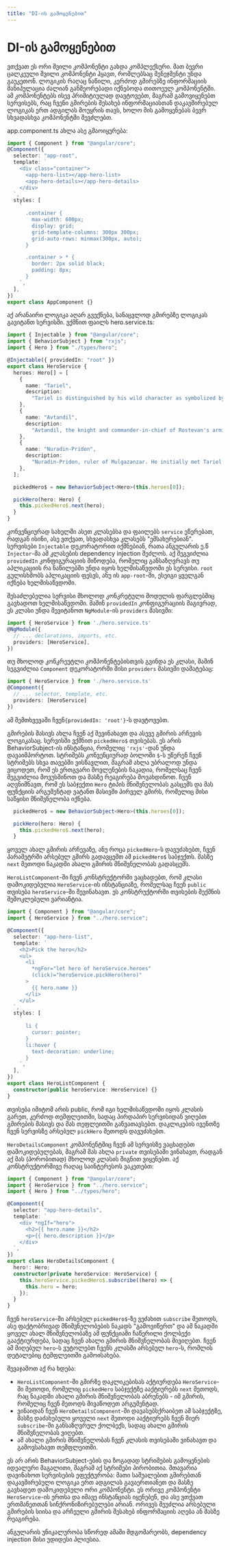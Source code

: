 ```yaml
---
title: "DI-ის გამოყენებით"
---
```


# DI-ის გამოყენებით

ვთქვათ ეს ორი შვილი კომპონენტი გახდა კომპლექსური. მათ ბევრი ცალკეული
შვილი კომპონენტი ჰყავთ, რომლებსაც მენეჯმენტი უნდა გაუკეთონ. ლოგიკის რაღაც ნაწილი,
კერძოდ გმირებზე ინფორმაციის მანიპულაცია ძალიან განმეორებადი იქნებოდა თითოეულ
კომპონენტში. ამ კომპონენტებს ისევ პრიმიტიულად დავტოვებთ, მაგრამ გამოვიყენებთ
სერვისებს, რაც ჩვენი გმირების შესახებ ინფორმაციასთან დაკავშირებულ ლოგიკას
ერთ ადგილას მოუყრის თავს, ხოლო მის გამოყენებას ბევრ სხვადასხვა კომპონენტში შევძლებთ.

app.component.ts ახლა ასე გმაოიყურება:

```ts
import { Component } from "@angular/core";
@Component({
  selector: "app-root",
  template: `
    <div class="container">
      <app-hero-list></app-hero-list>
      <app-hero-details></app-hero-details>
    </div>
  `,
  styles: [
    `
      .container {
        max-width: 600px;
        display: grid;
        grid-template-columns: 300px 300px;
        grid-auto-rows: minmax(300px, auto);
      }

      .container > * {
        border: 2px solid black;
        padding: 8px;
      }
    `,
  ],
})
export class AppComponent {}
```

აქ არანაირი ლოგიკა აღარ გვექნება, სანაცვლოდ გმირებზე ლოგიკას გავიტანთ სერვისში.
ვქმნით ფაილს hero.service.ts:

```ts
import { Injectable } from "@angular/core";
import { BehaviorSubject } from "rxjs";
import { Hero } from "./types/hero";

@Injectable({ providedIn: "root" })
export class HeroService {
  heroes: Hero[] = [
    {
      name: "Tariel",
      description:
        "Tariel is distinguished by his wild character as symbolized by his wearing the panther's skin.The qualities associated with the cat, his dedication and courage, his hatred and violence could be extreme and uncontrollable.",
    },
    {
      name: "Avtandil",
      description:
        "Avtandil, the knight and commander-in-chief of Rostevan's armies. One day, Avtandil challenges King Rostevan to a hunting competition. After three days of shooting game, they encounter a knight crying by a river.",
    },
    {
      name: "Nuradin-Pridon",
      description:
        "Nuradin-Pridon, ruler of Mulgazanzar. He initially met Tariel after he survived a battle against traitors who tried to ambush him. After sharing their stories, Nuradin-Pridon gifted Tariel his trusty Arabian steed to aid him in his journey.",
    },
  ];

  pickedHero$ = new BehaviorSubject<Hero>(this.heroes[0]);

  pickHero(hero: Hero) {
    this.pickedHero$.next(hero);
  }
}
```

კონვენციურად სახელში ასეთ კლასებსა და ფაილებს `service` ეწერებათ, რადგან
ისინი, ასე ვთქვათ, სხვადასხვა კლასებს "ემსახურებიან". სერვისები `Injectable`
დეკორატორით იქმნებიან, რათა ანგულარის ე.წ `Injector`-მა ამ კლასების dependency
injection შეძლოს. აქ შეგვიძლია `providedIn` კონფიგურაციის მიწოდება, რომელიც
განსაზღვრავს თუ აპლიკაციის რა ნაწილებში უნდა იყოს ხელმისაწვდომი ეს სერვისი.
`root` გულისხმობს აპლიკაციის ფესვს, ანუ ის `app-root`-ში, ესეიგი ყველგან იქნება
ხელმისაწვდომი.

შესაძლებელია სერვისი მხოლოდ კონკრეტული მოდულის ფარგლებშიც გავხადოთ
ხელმისაწვდომი. მაშინ `providedIn` კონფიგურაციის მაგივრად, ეს კლასი უნდა
შევიტანოთ `NgModule`-ის `providers` მასივში:

```ts
import { HeroService } from './hero.service.ts'
@NgModule({
  // ... declarations, imports, etc.
  providers: [HeroService],
})
```

თუ მხოლოდ კონკრეუტლი კომპონენტებისთვის გვინდა ეს კლასი, მაშინ სეგვიძლია
`Component` დეკორატორში მისი `providers` მასივში დამატებაც:

```ts
import { HeroService } from './hero.service.ts'
@Component({
  // ... selector, template, etc.
  providers: [HeroService]
})
```

ამ შემთხვევაში ჩვენ`{providedIn: 'root'}`-ს დავტოვებთ.

გმირების მასივს ახლა ჩვენ აქ შევინახავთ და ასევე გმირის არჩევის ლოგიკასაც.
სერვისში ვქმნით `pickedHero$` თვისებას. ეს არის BehaviorSubject-ის ინსტანცია,
რომელიც `'rxjs'`-დან უნდა დავაიმპორტოთ. სტრიმებს კონვენციურად ბოლოში
`$`-ს უწერენ ჩვენ სტრიმებს სხვა თავებში ვისწავლით,
მაგრამ ახლა უბრალოდ უნდა ვიცოდეთ, რომ ეს ერთგვარი მოვლენების ნაკადია, რომელსაც
ჩვენ შეგვიძლია მოვუსმინოთ და მასზე რეაგირება მოვახდინოთ. ჩვენ აღვნიშნავთ, რომ
ეს საბჯექთი `Hero` ტიპის მნიშვნელობას გასცემს და მას ფუნქციის არგუმენტად ვატანთ
მასივში პირველ გმირს, რომელიც მისი საწყისი მნიშვნელობა იქნება.

```ts
  pickedHero$ = new BehaviorSubject<Hero>(this.heroes[0]);

  pickHero(hero: Hero) {
    this.pickedHero$.next(hero);
  }
```

ყოველ ახალ გმირის არჩევაზე, ანუ როცა `pickedHero`-ს დავუძახებთ, ჩვენ პარამეტრში
არსებულ გმირს გადავცემთ ამ `pickedHero$` საბჯექთს. მასზე `next` მეთოდი ნაკადში
ახალი გმირის მნიშვნელობას გადასცემს.

`HeroListComponent`-ში ჩვენ კონსტრუქტორში ვაცხადებთ, რომ კლასი დამოკიდებულია
`HeroService`-ის ინსტანციაზე, რომელსაც ჩვენ `public` თვისება `heroService`-ში შევინახავთ.
ეს კონსტრუქტორში თვისების შექმნის შემოკლებული ვარიანტია.

```ts
import { Component } from "@angular/core";
import { HeroService } from "../hero.service";

@Component({
  selector: "app-hero-list",
  template: `
    <h2>Pick the hero</h2>
    <ul>
      <li
        *ngFor="let hero of heroService.heroes"
        (click)="heroService.pickHero(hero)"
      >
        {{ hero.name }}
      </li>
    </ul>
  `,
  styles: [
    `
      li {
        cursor: pointer;
      }
      li:hover {
        text-decoration: underline;
      }
    `,
  ],
})
export class HeroListComponent {
  constructor(public heroService: HeroService) {}
}
```

თვისება იმიტომ არის public,
რომ იგი ხელმისაწვდომი იყოს კლასის გარეთ, კერძოდ თემფლეითში, სადაც პირდაპირ
სერვისიდან ვიღებთ გმირების მასივს და მას თეფლეითში განვათავსებთ. დაკლიკების
ივენთზე ჩვენ სერვისზე არსებულ `pickHero` მეთოდს დავუძახებთ.

`HeroDetailsComponent` კომპონენტშიც ჩვენ ამ სერვისზე ვაცხადებთ დამოკიდებულებას,
მაგრამ მას ახლა `private` თვისებაში ვინახავთ, რადგან აქ მას (პორობითად) მხოლოდ
კლასის შიგნით ვიყენებთ. აქ კონსტრუქტორშივე რაღაც საინტერესოს ვაკეთებთ:

```ts
import { Component } from "@angular/core";
import { HeroService } from "../hero.service";
import { Hero } from "../types/hero";

@Component({
  selector: "app-hero-details",
  template: `
    <div *ngIf="hero">
      <h2>{{ hero.name }}</h2>
      <p>{{ hero.description }}</p>
    </div>
  `,
})
export class HeroDetailsComponent {
  hero!: Hero;
  constructor(private heroService: HeroService) {
    this.heroService.pickedHero$.subscribe((hero) => {
      this.hero = hero;
    });
  }
}
```

ჩვენ `heroService`-ში არსებულ `pickedHero$`-ზე ვეძახით `subscribe` მეთოდს,
ასე ფაქტობრივად მნიშვნელობების ნაკადს "გამოვიწერთ" და ამ ნაკადში ყოველ
ახალ მნიშვნელობაზე ამ ფუნქციაში ჩაწერილი ქოლბექი გააქტიურდება, სადაც ჩვენ
ახალი გმირის მნიშვნელობას მივიღებთ. ჩვენ ამ მიღებულ `hero`-ს ვუტოლებთ ჩვენს
კლასში არსებულ `hero`-ს, რომლის დეტალებიც ტემფლეითში გამოისახება.

შევაჯამოთ აქ რა ხდება:

- `HeroListComponent`-ში გმირზე დაკლიკებისას აქტიურდება `HeroService`-ში მეთოდი,
  რომელიც `pickedHero` საბჯექტზე ააქტიურებს `next` მეთოდს, რაც ნაკადში ახალი გმირის
  მნიშვნელობას აბრუნებს - იმ გმირის, რომელიც ჩვენ მეთოდს მივაწოდეთ არგუმენტად.
- ვინაიდან ჩვენ `HeroDetailsComponent`-ში დავასუბსქრაიბეთ ამ საბჯექტზე, მასზე დაძახებული
  ყოველი `next` მეთოდი ააქტიურებს ჩვენ მიერ `subscribe`-ში განსაზღვრულ ქოლბექს, სადაც
  ახალი გმირის მნიშვნელობას ვიღებთ.
- ამ ახალი გმირის მნიშვნელობას ჩვენ კლასის თვისებაში ვინახავთ და გამოვსახავთ თემფლეითში.

ეს არ არის BehaviorSubject-ების და ზოგადად სტრიმების გამოყენების იდეალური მაგალითი, მაგრამ
აქ სტრიმები პირობითია. მთავარია დავინახოთ სერვისების ეფექტურობა: მათი საშუალებით გმირებთან
დაკავშირებული ლოგიკა ერთ ადგილას გავაერთიანეთ და მასზე გავხადეთ დამოკიდებული ორი
კომპონენტი. ეს ორივე კომპონენტი `HeroService`-ის ერთსა და იმავე ინსტანციას იყენებენ,
და ასე ვთქვათ ერთმანეთთან სინქრონიზირებულები არიან. ორივეს შეუძლია არსებული გმირების
სიისა და არჩეული გმირის შესახებ ინფორმაციის აღება ან მასზე რეაგირება.

ანგულარის უნიკალურობა სწორედ ამაში მდგომარეობს, dependency injection მისი უდიდესი
პლიუსია.
